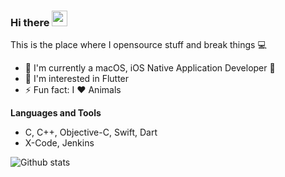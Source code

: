 ### Hi there <a href="https://www.gautamkrishnar.com/"><img src="https://media.giphy.com/media/hvRJCLFzcasrR4ia7z/giphy.gif" width="25px"></a>
This is the place where I opensource stuff and break things 💻

- 🔭  I'm currently a macOS, iOS Native Application Developer 🧐
- 🌱  I'm interested in Flutter
- ⚡️  Fun fact: I :heart: Animals

**Languages and Tools**  

- C, C++, Objective-C, Swift, Dart
- X-Code, Jenkins

![Github stats](https://github-readme-stats.vercel.app/api?username=rhehd721&show_icons=true&hide_border=true)
